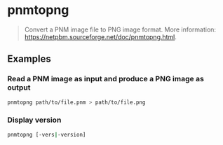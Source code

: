 # pnmtopng

> Convert a PNM image file to PNG image format. More information: <https://netpbm.sourceforge.net/doc/pnmtopng.html>.

## Examples

### Read a PNM image as input and produce a PNG image as output

```bash
pnmtopng path/to/file.pnm > path/to/file.png
```

### Display version

```bash
pnmtopng [-vers|-version]
```
